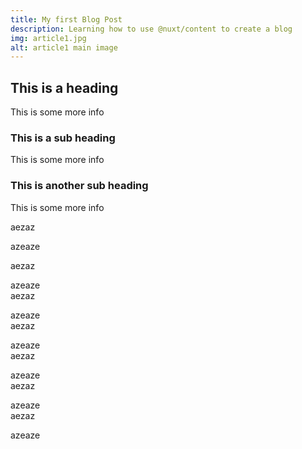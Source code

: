 ```yaml
---
title: My first Blog Post
description: Learning how to use @nuxt/content to create a blog
img: article1.jpg
alt: article1 main image
---
```


## This is a heading

This is some more info

### This is a sub heading

This is some more info

### This is another sub heading

This is some more info

aezaz  

azeaze  

aezaz  

azeaze  
aezaz  

azeaze  
aezaz  

azeaze  
aezaz  

azeaze  
aezaz  



azeaze  
aezaz  

azeaze  


